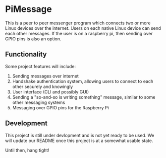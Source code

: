 PiMessage
=========

This is a peer to peer messenger program which connects two or more Linux
devices over the internet. Users on each native Linux device can send each
other messages. If the user is on a raspberry pi, then sending over GPIO
pins is also an option.

Functionality
---------
Some project features will include:

1. Sending messages over internet
2. Handshake authentication system, allowing users to connect to each other securely and knowingly
3. User interface (CLI and possibly GUI)
4. Sending a "so-and-so is writing something" message, similar to some other messaging systems
5. Messaging over GPIO pins for the Raspberry Pi

Development
---------
This project is still under devlopment and is not yet ready to be used. We
will update our README once this project is at a somewhat usable state.

Until then, hang tight!
